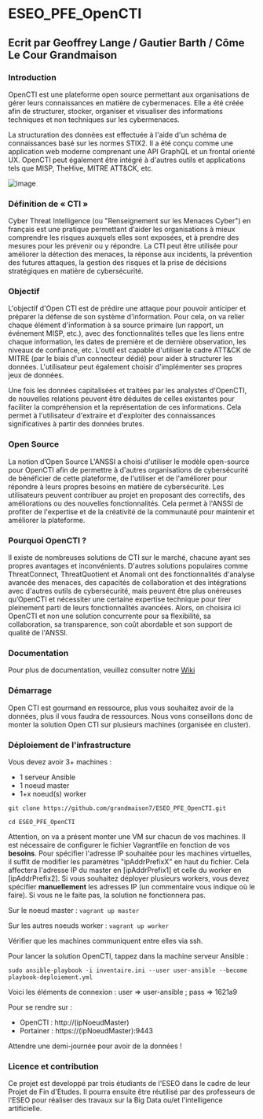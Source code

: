 # ESEO_PFE_OpenCTI
## Ecrit par Geoffrey Lange / Gautier Barth / Côme Le Cour Grandmaison

### Introduction
OpenCTI est une plateforme open source permettant aux organisations de gérer leurs connaissances en matière de cybermenaces. Elle a été créée afin de structurer, stocker, organiser et visualiser des informations techniques et non techniques sur les cybermenaces.

La structuration des données est effectuée à l'aide d'un schéma de connaissances basé sur les normes STIX2. Il a été conçu comme une application web moderne comprenant une API GraphQL et un frontal orienté UX. OpenCTI peut également être intégré à d'autres outils et applications tels que MISP, TheHive, MITRE ATT&CK, etc.

![image](https://user-images.githubusercontent.com/83913657/211020662-43812e69-e9d2-42d7-8a3b-dfcc97d73a9c.png)

### Définition de « CTI »
Cyber Threat Intelligence (ou "Renseignement sur les Menaces Cyber") en français est une pratique permettant d'aider les organisations à mieux comprendre les risques auxquels elles sont exposées, et à prendre des mesures pour les prévenir ou y répondre.
La CTI peut être utilisée pour améliorer la détection des menaces, la réponse aux incidents, la prévention des futures attaques, la gestion des risques et la prise de décisions stratégiques en matière de cybersécurité.

### Objectif
L'objectif d'Open CTI est de prédire une attaque pour pouvoir anticiper et préparer la défense de son système d'information. Pour cela, on va relier chaque élément d'information à sa source primaire (un rapport, un événement MISP, etc.), avec des fonctionnalités telles que les liens entre chaque information, les dates de première et de dernière observation, les niveaux de confiance, etc. L'outil est capable d'utiliser le cadre ATT&CK de MITRE (par le biais d'un connecteur dédié) pour aider à structurer les données. L'utilisateur peut également choisir d'implémenter ses propres jeux de données.

Une fois les données capitalisées et traitées par les analystes d'OpenCTI, de nouvelles relations peuvent être déduites de celles existantes pour faciliter la compréhension et la représentation de ces informations. Cela permet à l'utilisateur d'extraire et d'exploiter des connaissances significatives à partir des données brutes.

### Open Source
La notion d’Open Source
L'ANSSI a choisi d'utiliser le modèle open-source pour OpenCTI afin de permettre à d'autres organisations de cybersécurité de bénéficier de cette plateforme, de l'utiliser et de l'améliorer pour répondre à leurs propres besoins en matière de cybersécurité. Les utilisateurs peuvent contribuer au projet en proposant des correctifs, des améliorations ou des nouvelles fonctionnalités. Cela permet à l'ANSSI de profiter de l'expertise et de la créativité de la communauté pour maintenir et améliorer la plateforme.

### Pourquoi OpenCTI ?
Il existe de nombreuses solutions de CTI sur le marché, chacune ayant ses propres avantages et inconvénients.  D'autres solutions populaires comme ThreatConnect, ThreatQuotient et Anomali ont des fonctionnalités d'analyse avancée des menaces, des capacités de collaboration et des intégrations avec d'autres outils de cybersécurité, mais peuvent être plus onéreuses qu’OpenCTI et nécessiter une certaine expertise technique pour tirer pleinement parti de leurs fonctionnalités avancées. 
Alors, on choisira ici OpenCTI et non une solution concurrente pour sa flexibilité, sa collaboration, sa transparence, son coût abordable et son support de qualité de l'ANSSI.

### Documentation
Pour plus de documentation, veuillez consulter notre [Wiki](https://github.com/grandmaison7/ESEO_PFE_OpenCTI/wiki)

### Démarrage 
Open CTI est gourmand en ressource, plus vous souhaitez avoir de la données, plus il vous faudra de ressources. 
Nous vons conseillons donc de monter la solution Open CTI sur plusieurs machines (organisée en cluster).

### Déploiement de l'infrastructure 

Vous devez avoir 3+ machines : 
- 1 serveur Ansible
- 1 noeud master
- 1+x noeud(s) worker

```git clone https://github.com/grandmaison7/ESEO_PFE_OpenCTI.git```

```cd ESEO_PFE_OpenCTI```

Attention, on va a présent monter une VM sur chacun de vos machines. 
Il est nécessaire de configurer le fichier Vagrantfile en fonction de vos __besoins__. Pour spécifier l'adresse IP souhaitée pour les machines virtuelles, il suffit de modifier les paramètres "ipAddrPrefixX" en haut du fichier. Cela affectera l'adresse IP du master en [ipAddrPrefix1] et celle du worker en [ipAddrPrefix2]. Si vous souhaitez déployer plusieurs workers, vous devez spécifier __manuellement__ les adresses IP (un commentaire vous indique où le faire). Si vous ne le faite pas, la solution ne fonctionnera pas.

Sur le noeud master : 
```vagrant up master```

Sur les autres noeuds worker :
```vagrant up worker```

Vérifier que les machines communiquent entre elles via ssh.

Pour lancer la solution OpenCTI, tappez dans la machine serveur Ansible : 

```sudo ansible-playbook -i inventaire.ini --user user-ansible --become playbook-deploiement.yml```

Voici les éléments de connexion :
  user => user-ansible ;
  pass => 1621a9
  

Pour se rendre sur : 
- OpenCTI : http://(ipNoeudMaster)
- Portainer : https://(ipNoeudMaster):9443

Attendre une demi-journée pour avoir de la données !

### Licence et contribution 
Ce projet est developpé par trois étudiants de l'ESEO dans le cadre de leur Projet de Fin d'Etudes. Il pourra ensuite être réutilisé par des professeurs de l'ESEO pour réaliser des travaux sur la Big Data ou/et l'intelligence artificielle.
